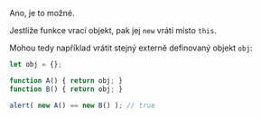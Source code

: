 Ano, je to možné.

Jestliže funkce vrací objekt, pak jej `new` vrátí místo `this`.

Mohou tedy například vrátit stejný externě definovaný objekt `obj`:

```js run no-beautify
let obj = {};

function A() { return obj; }
function B() { return obj; }

alert( new A() == new B() ); // true
```
